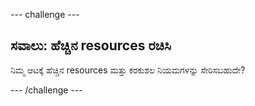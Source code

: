 \--- challenge \---

## ಸವಾಲು: ಹೆಚ್ಚಿನ resources ರಚಿಸಿ

ನಿಮ್ಮ ಆಟಕ್ಕೆ ಹೆಚ್ಚಿನ resources ಮತ್ತು ಕರಕುಶಲ ನಿಯಮಗಳನ್ನು ಸೇರಿಸಬಹುದೇ?

\--- /challenge \---